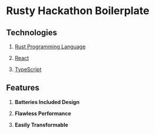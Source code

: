 # Rusty Hackathon Boilerplate


## Technologies

1. [Rust Programming Language](https://www.rust-lang.org)

2. [React](https://www.react.dev)

3. [TypeScript](https://typescript-lang.org)


## Features

1. **Batteries Included Design**

2. **Flawless Performance**

3. **Easily Transformable**

